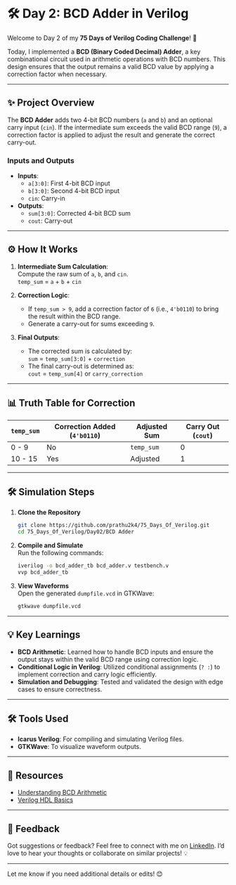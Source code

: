 # 🛠️ Day 2: BCD Adder in Verilog  

Welcome to Day 2 of my **75 Days of Verilog Coding Challenge**! 🎉  

Today, I implemented a **BCD (Binary Coded Decimal) Adder**, a key combinational circuit used in arithmetic operations with BCD numbers. This design ensures that the output remains a valid BCD value by applying a correction factor when necessary.  

---

## ✨ Project Overview  

The **BCD Adder** adds two 4-bit BCD numbers (`a` and `b`) and an optional carry input (`cin`). If the intermediate sum exceeds the valid BCD range (`9`), a correction factor is applied to adjust the result and generate the correct carry-out.  

### **Inputs and Outputs**  
- **Inputs**:  
  - `a[3:0]`: First 4-bit BCD input  
  - `b[3:0]`: Second 4-bit BCD input  
  - `cin`: Carry-in  
- **Outputs**:  
  - `sum[3:0]`: Corrected 4-bit BCD sum  
  - `cout`: Carry-out  

---

## ⚙️ How It Works  

1. **Intermediate Sum Calculation**:  
   Compute the raw sum of `a`, `b`, and `cin`.  
   `temp_sum` =  `a` + `b` + `cin`

2. **Correction Logic**:  
   - If `temp_sum > 9`, add a correction factor of `6` (i.e., `4'b0110`) to bring the result within the BCD range.  
   - Generate a carry-out for sums exceeding `9`.  

3. **Final Outputs**:  
   - The corrected sum is calculated by:  
     `sum` = `temp_sum[3:0]` + `correction`
   - The final carry-out is determined as:  
     `cout` = `temp_sum[4]` or `carry_correction`  

---

## 📊 Truth Table for Correction  

| `temp_sum` | Correction Added (`4'b0110`) | Adjusted Sum | Carry Out (`cout`) |
|------------|------------------------------|--------------|--------------------|
| 0 - 9      | No                          | `temp_sum`   | 0                  |
| 10 - 15    | Yes                         | Adjusted     | 1                  |

---

## 🛠️ Simulation Steps  

1. **Clone the Repository**  
   ```bash
   git clone https://github.com/prathu2k4/75_Days_Of_Verilog.git
   cd 75_Days_Of_Verilog/Day02/BCD Adder
   ```

2. **Compile and Simulate**  
   Run the following commands:  
   ```bash
   iverilog -o bcd_adder_tb bcd_adder.v testbench.v
   vvp bcd_adder_tb
   ```

3. **View Waveforms**  
   Open the generated `dumpfile.vcd` in GTKWave:  
   ```bash
   gtkwave dumpfile.vcd
   ```  

---

## 💡 Key Learnings  

- **BCD Arithmetic**: Learned how to handle BCD inputs and ensure the output stays within the valid BCD range using correction logic.  
- **Conditional Logic in Verilog**: Utilized conditional assignments (`? :`) to implement correction and carry logic efficiently.  
- **Simulation and Debugging**: Tested and validated the design with edge cases to ensure correctness.  

---

## 🛠️ Tools Used  

- **Icarus Verilog**: For compiling and simulating Verilog files.  
- **GTKWave**: To visualize waveform outputs.  

---

## 🔗 Resources  

- [Understanding BCD Arithmetic](https://en.wikipedia.org/wiki/Binary-coded_decimal)  
- [Verilog HDL Basics](https://en.wikipedia.org/wiki/Verilog)  

---

## 🤝 Feedback  

Got suggestions or feedback? Feel free to connect with me on [LinkedIn](https://www.linkedin.com/in/pratham-jainvs). I’d love to hear your thoughts or collaborate on similar projects! 💡  

--- 

Let me know if you need additional details or edits! 😊
